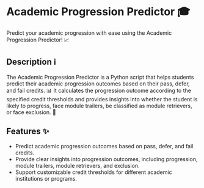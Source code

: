 # Academic Progression Predictor 🎓

Predict your academic progression with ease using the Academic Progression Predictor! 📈

## Description ℹ️

The Academic Progression Predictor is a Python script that helps students predict their academic progression outcomes based on their pass, defer, and fail credits. 📊 It calculates the progression outcome according to the specified credit thresholds and provides insights into whether the student is likely to progress, face module trailers, be classified as module retrievers, or face exclusion. 🏫

## Features ✨

- Predict academic progression outcomes based on pass, defer, and fail credits.
- Provide clear insights into progression outcomes, including progression, module trailers, module retrievers, and exclusion.
- Support customizable credit thresholds for different academic institutions or programs.

